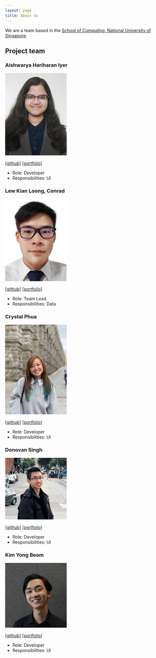 ```yaml
---
layout: page
title: About Us
---
```


We are a team based in the [School of Computing, National University of Singapore](http://www.comp.nus.edu.sg).

## Project team

### Aishwarya Hariharan Iyer

<img src="images/aishwarya-hariharan-iyer.png" width="200px">

[[github](https://github.com/Aishwarya-Hariharan-Iyer)]
[[portfolio](team/aishwarya-hariharan-iyer.md)]

* Role: Developer
* Responsibilities: UI

### Lew Kian Loong, Conrad

<img src="images/conradlew.png" width="200px">

[[github](https://github.com/ConradLew)]
[[portfolio](team/conradlew.md)]

* Role: Team Lead
* Responsibilities: Data

### Crystal Phua

<img src="images/crvstalphua.png" width="200px">

[[github](https://github.com/crvstalphua)]
[[portfolio](team/crvstalphua.md)]

* Role: Developer
* Responsibilities: UI

### Donovan Singh

<img src="images/donovan9617.png" width="200px">

[[github](https://github.com/Donovan9617)]
[[portfolio](team/donovan9617.md)]

* Role: Developer
* Responsibilities: UI

### Kim Yong Beom

<img src="images/yongbeom-kim.png" width="200px">

[[github](https://github.com/Yongbeom-Kim)]
[[portfolio](team/yongbeom-kim.md)]

* Role: Developer
* Responsibilities: UI
